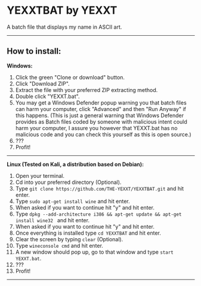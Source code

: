 # YEXXTBAT by YEXXT
A batch file that displays my name in ASCII art.

____

## How to install:
__Windows:__
1. Click the green "Clone or download" button.
2. Click "Download ZIP".
3. Extract the file with your preferred ZIP extracting method.
4. Double click "YEXXT.bat".
5. You may get a Windows Defender popup warning you that batch files can harm your computer, click "Advanced" and then "Run Anyway" if this happens. (This is just a general warning that Windows Defender provides as Batch files coded by someone with malicious intent could harm your computer, I assure you however that YEXXT.bat has no malicious code and you can check this yourself as this is open source.)
6. ???
7. Profit!

____
__Linux (Tested on Kali, a distribution based on Debian):__
1. Open your terminal.
2. Cd into your preferred directory (Optional).
3. Type `git clone https://github.com/THE-YEXXT/YEXXTBAT.git` and hit enter.
4. Type `sudo apt-get install wine` and hit enter.
5. When asked if you want to continue hit "y" and hit enter.
6. Type `dpkg --add-architecture i386 && apt-get update && apt-get install wine32
` and hit enter.
7. When asked if you want to continue hit "y" and hit enter.
8. Once everything is installed type `cd YEXXTBAT` and hit enter.
9. Clear the screen by typing `clear` (Optional).
10. Type `wineconsole cmd` and hit enter.
11. A new window should pop up, go to that window and type `start YEXXT.bat`.
12. ???
13. Profit!
____

